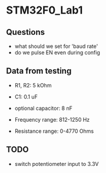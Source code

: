 # STM32F0_Lab1

## Questions
- what should we set for 'baud rate'
- do we pulse EN even during config

## Data from testing
- R1, R2: 5 kOhm
- C1: 0.1 uF
- optional capacitor: 8 nF

- Frequency range: 812-1250 Hz
- Resistance range: 0-4770 Ohms

## TODO
- switch potentiometer input to 3.3V
